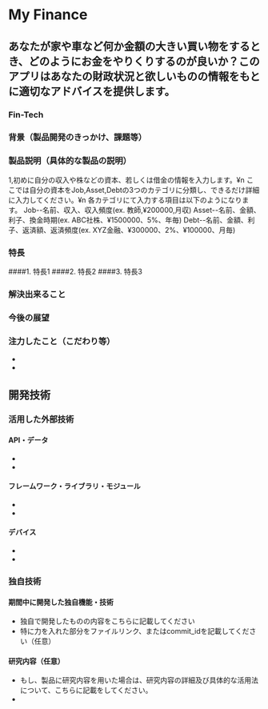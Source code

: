# My Finance
## あなたが家や車など何か金額の大きい買い物をするとき、どのようにお金をやりくりするのが良いか？このアプリはあなたの財政状況と欲しいものの情報をもとに適切なアドバイスを提供します。
### Fin-Tech

### 背景（製品開発のきっかけ、課題等）


### 製品説明（具体的な製品の説明）
1,初めに自分の収入や株などの資本、若しくは借金の情報を入力します。¥n
ここでは自分の資本をJob,Asset,Debtの3つのカテゴリに分類し、できるだけ詳細に入力してください。¥n
各カテゴリにて入力する項目は以下のようになります。
Job--名前、収入、収入頻度(ex. 教師,¥200000,月収)
Asset--名前、金額、利子、換金時期(ex. ABC社株、¥1500000、5%、年毎)
Debt--名前、金額、利子、返済額、返済頻度(ex. XYZ金融、¥300000、2%、¥100000、月毎)


### 特長
####1. 特長1
####2. 特長2
####3. 特長3

### 解決出来ること
### 今後の展望
### 注力したこと（こだわり等）
* 
* 

## 開発技術
### 活用した外部技術
#### API・データ
* 
* 

#### フレームワーク・ライブラリ・モジュール
* 
* 

#### デバイス
* 
* 

### 独自技術
#### 期間中に開発した独自機能・技術
* 独自で開発したものの内容をこちらに記載してください
* 特に力を入れた部分をファイルリンク、またはcommit_idを記載してください（任意）

#### 研究内容（任意）
* もし、製品に研究内容を用いた場合は、研究内容の詳細及び具体的な活用法について、こちらに記載をしてください。
* 
